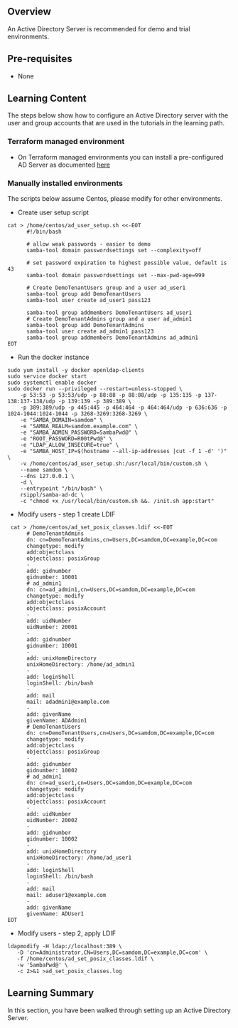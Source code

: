 ## Overview

An Active Directory Server is recommended for demo and trial environments.

## Pre-requisites

- None

## Learning Content

The steps below show how to configure an Active Directory server with the user and group accounts that are used in the tutorials in the learning path.

### Terraform managed environment

- On Terraform managed environments you can install a pre-configured AD Server as documented [here](../docs/README-AD.md)

### Manually installed environments

The scripts below assume Centos, please modify for other environments.

- Create user setup script

```
cat > /home/centos/ad_user_setup.sh <<-EOT
      #!/bin/bash
      
      # allow weak passwords - easier to demo
      samba-tool domain passwordsettings set --complexity=off
      
      # set password expiration to highest possible value, default is 43
      samba-tool domain passwordsettings set --max-pwd-age=999
    
      # Create DemoTenantUsers group and a user ad_user1
      samba-tool group add DemoTenantUsers
      samba-tool user create ad_user1 pass123
      
      samba-tool group addmembers DemoTenantUsers ad_user1
      # Create DemoTenantAdmins group and a user ad_admin1
      samba-tool group add DemoTenantAdmins
      samba-tool user create ad_admin1 pass123
      samba-tool group addmembers DemoTenantAdmins ad_admin1
EOT
```

- Run the docker instance

```
sudo yum install -y docker openldap-clients
sudo service docker start
sudo systemctl enable docker
sudo docker run --privileged --restart=unless-stopped \
    -p 53:53 -p 53:53/udp -p 88:88 -p 88:88/udp -p 135:135 -p 137-138:137-138/udp -p 139:139 -p 389:389 \
    -p 389:389/udp -p 445:445 -p 464:464 -p 464:464/udp -p 636:636 -p 1024-1044:1024-1044 -p 3268-3269:3268-3269 \
    -e "SAMBA_DOMAIN=samdom" \
    -e "SAMBA_REALM=samdom.example.com" \
    -e "SAMBA_ADMIN_PASSWORD=5ambaPwd@" \
    -e "ROOT_PASSWORD=R00tPwd@" \
    -e "LDAP_ALLOW_INSECURE=true" \
    -e "SAMBA_HOST_IP=$(hostname --all-ip-addresses |cut -f 1 -d' ')" \
    -v /home/centos/ad_user_setup.sh:/usr/local/bin/custom.sh \
    --name samdom \
    --dns 127.0.0.1 \
    -d \
    --entrypoint "/bin/bash" \
    rsippl/samba-ad-dc \
    -c "chmod +x /usr/local/bin/custom.sh &&. /init.sh app:start"
```

- Modify users - step 1 create LDIF

```
 cat > /home/centos/ad_set_posix_classes.ldif <<-EOT
      # DemoTenantAdmins
      dn: cn=DemoTenantAdmins,cn=Users,DC=samdom,DC=example,DC=com
      changetype: modify
      add:objectclass
      objectclass: posixGroup
      -
      add: gidnumber
      gidnumber: 10001
      # ad_admin1
      dn: cn=ad_admin1,cn=Users,DC=samdom,DC=example,DC=com
      changetype: modify
      add:objectclass
      objectclass: posixAccount
      -
      add: uidNumber
      uidNumber: 20001
      -
      add: gidnumber
      gidnumber: 10001
      -
      add: unixHomeDirectory
      unixHomeDirectory: /home/ad_admin1
      -
      add: loginShell
      loginShell: /bin/bash
      -
      add: mail
      mail: adadmin1@example.com
      -
      add: givenName
      givenName: ADAdmin1
      # DemoTenantUsers
      dn: cn=DemoTenantUsers,cn=Users,DC=samdom,DC=example,DC=com
      changetype: modify
      add:objectclass
      objectclass: posixGroup
      -
      add: gidnumber
      gidnumber: 10002
      # ad_admin1
      dn: cn=ad_user1,cn=Users,DC=samdom,DC=example,DC=com
      changetype: modify
      add:objectclass
      objectclass: posixAccount
      -
      add: uidNumber
      uidNumber: 20002
      -
      add: gidnumber
      gidnumber: 10002
      -
      add: unixHomeDirectory
      unixHomeDirectory: /home/ad_user1
      -
      add: loginShell
      loginShell: /bin/bash
      -
      add: mail
      mail: aduser1@example.com
      -
      add: givenName
      givenName: ADUser1
EOT
```

- Modify users - step 2, apply LDIF

```
ldapmodify -H ldap://localhost:389 \
   -D 'cn=Administrator,CN=Users,DC=samdom,DC=example,DC=com' \
   -f /home/centos/ad_set_posix_classes.ldif \
   -w '5ambaPwd@' \
   -c 2>&1 >ad_set_posix_classes.log
```


## Learning Summary

In this section, you have been walked through setting up an Active Directory Server.
